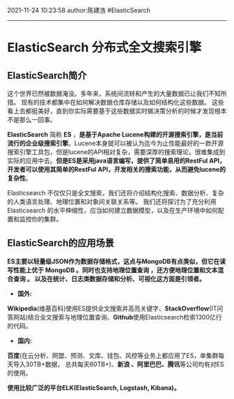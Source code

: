 2021-11-24
10:23:58
author:陈建浩
#ElasticSearch

--- 

# ElasticSearch 分布式全文搜索引擎

## ElasticSearch简介
这个世界已然被数据淹没。多年来，系统间流转和产生的大量数据已让我们不知所措。 现有的技术都集中在如何解决数据仓库存储以及如何结构化这些数据。 这些看上去都挺美好，直到你实际需要基于这些数据实时做决策分析的时候才发现根本不是那么一回事。

**ElasticSearch** 简称 **ES** ，**是基于Apache Lucene构建的开源搜索引擎，是当前流行的企业级搜索引擎**。Lucene本身就可以被认为迄今为止性能最好的一款开源搜索引擎工具包，但是lucene的API相对复杂，需要深厚的搜索理论。很难集成到实际的应用中去。**但是ES是采用java语言编写，提供了简单易用的RestFul API，开发者可以使用其简单的RestFul API，开发相关的搜索功能，从而避免lucene的复杂性**。


Elasticsearch 不仅仅只是全文搜索，我们还将介绍结构化搜索、数据分析、复杂的人类语言处理、地理位置和对象间关联关系等。 我们还将探讨为了充分利用 Elasticsearch 的水平伸缩性，应当如何建立数据模型，以及在生产环境中如何配置和监控你的集群。

## ElasticSearch的应用场景

**ES主要以轻量级JSON作为数据存储格式，这点与MongoDB有点类似，但它在读写性能上优于 MongoDB 。同时也支持地理位置查询 ，还方便地理位置和文本混合查询 。 以及在统计、日志类数据存储和分析、可视化这方面是引领者。**

-   **国外:**
    

**Wikipedia**(维基百科)使用ES提供全文搜索并高亮关键字、**StackOverflow**(IT问答网站)结合全文搜索与地理位置查询、**Github**使用Elasticsearch检索1300亿行的代码。

-   **国内:**
    

**百度**(在云分析、网盟、预测、文库、钱包、风控等业务上都应用了ES，单集群每天导入30TB+数据， 总共每天60TB+)、**新浪 、阿里巴巴、腾讯**等公司均有对ES的使用。

**使用比较广泛的平台ELK(ElasticSearch, Logstash, Kibana)。**